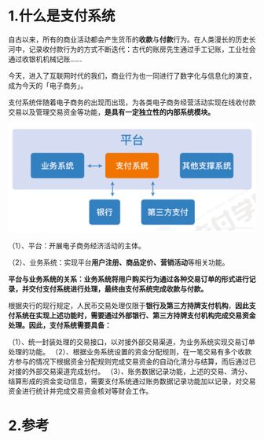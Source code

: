 # 1.什么是支付系统

自古以来，所有的商业活动都会产生货币的**收款**与**付款**行为。在人类漫长的历史长河中，记录收付款行为的方式不断迭代：古代的账房先生通过手工记账，工业社会通过收银机机械记账……

今天，进入了互联网时代的我们，商业行为也一同进行了数字化与信息化的演变，成为今天的「电子商务」。

支付系统伴随着电子商务的出现而出现，为各类电子商务经营活动实现在线收付款交易以及管理交易资金等功能，**是具有一定独立性的内部系统模块。**

![](/static/image/20190409112525462.png)

（1）、平台：开展电子商务经济活动的主体。

（2）、业务系统：实现平台**用户注册、商品定价、营销活动**等相关功能。

**平台与业务系统的关系：业务系统将用户购买行为通过各种交易订单的形式进行记录，并交付支付系统进行处理，最终由支付系统完成收款与付款。**

根据央行的现行规定，人民币交易处理仅限于**银行及第三方持牌支付机构**，**因此支付系统在实现上述功能时，需要通过外部银行、第三方持牌支付机构完成交易资金处理。因此，支付系统需要具备：**

（1）、统一封装处理的交易接口，以对接外部交易渠道，为业务系统实现交易订单处理的功能。
（2）、根据业务系统设置的资金分配规则，在一笔交易有多个收款方参与的情况下根据资金分配规则完成交易资金的自动化清分与结算，而后通过已对接的外部交易渠道完成划付。
（3）、账务数据记录功能，上述的交易、清分、结算形成的资金变动信息，需要支付系统通过账务数据记录功能加以记录，对交易资金进行统计并完成交易资金核对等财会工作。

# 2.参考



